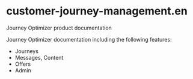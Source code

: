 # customer-journey-management.en

Journey Optimizer product documentation

Journey Optimizer documentation including the following features:

* Journeys
* Messages, Content
* Offers 
* Admin


